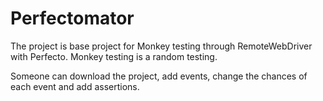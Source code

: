 Perfectomator
===================


The project is base project for Monkey testing through RemoteWebDriver with Perfecto.
Monkey testing is a random testing.

Someone can download the project, add events, change the chances of each event and add assertions.
